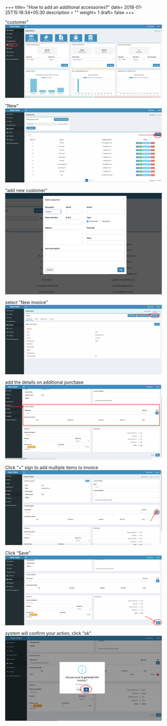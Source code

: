 +++
title= "How to add an additional accessories?"
date= 2018-01-25T15:18:34+05:30
description = ""
weight= 1 
draft= false
+++


"customer" 
![How to add an additional accessories?](/images/accessories/go_to_customers.png)

"New"
![How to add an additional accessories?](/images/accessories/clcik_new.png)

“add new customer"
![How to add an additional accessories?](/images/accessories/add_new_customer.png)

select "New invoice"
![How to add an additional accessories?](/images/accessories/click_new_invoice.png)

add the details on additional purchase
![How to add an additional accessories?](/images/accessories/add_the_additional_accessories_detail.png)

Click “+” sign to add multiple items to invoice
![How to add an additional accessories?](/images/accessories/you_can_add_multiple_purchase_also.png)

Click “Save”
![How to add an additional accessories?](/images/accessories/click_save.png)

system will confirm your action, click "ok"
![How to add an additional accessories?](/images/accessories/confirm_your_system_click_ok.png)



